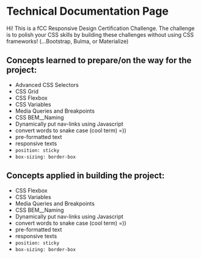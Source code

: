 # Technical Documentation Page

Hi! This is a fCC Responsive Design Certification Challenge. The challenge is to polish your CSS skills by building these challenges without using CSS frameworks! (...Bootstrap, Bulma, or Materialize)

## Concepts learned to prepare/on the way for the project:

* Advanced CSS Selectors
* CSS Grid
* CSS Flexbox
* CSS Variables
* Media Queries and Breakpoints
* CSS BEM__Naming
* Dynamically put nav-links using Javascript
* convert words to snake case (cool term) =))
* pre-formatted text
* responsive texts
* ```position: sticky```
* ```box-sizing: border-box```

## Concepts applied in building the project:
* CSS Flexbox
* CSS Variables
* Media Queries and Breakpoints
* CSS BEM__Naming
* Dynamically put nav-links using Javascript
* convert words to snake case (cool term) =))
* pre-formatted text
* responsive texts
* ```position: sticky```
* ```box-sizing: border-box```